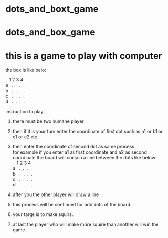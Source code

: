 # dots_and_boxt_game

# dots_and_box_game
# this is a game to play with computer
the box is like belo:</br>

 &nbsp;&nbsp; 1 2 3 4</br>
 a&nbsp;&nbsp; .&nbsp;&nbsp;.&nbsp;&nbsp;.&nbsp;&nbsp;.</br>
 b&nbsp;&nbsp; .&nbsp;&nbsp;.&nbsp;&nbsp;.&nbsp;&nbsp;.</br>
 c&nbsp;&nbsp; .&nbsp;&nbsp;.&nbsp;&nbsp;.&nbsp;&nbsp;.</br>
 d&nbsp;&nbsp; .&nbsp;&nbsp;.&nbsp;&nbsp;.&nbsp;&nbsp;.</br>
 
 instruction to play:</br>
 1. there must be two humane player
 2. then if it is your turn enter the coordinate of first dot such as a1 or b1 or c1 or c2 etc. </br>
 3. then enter the coordinate of second dot as same process</br>
    for example if you enter a1 as first coordinate and a2 as second coordinate the board will contain a line between the dots like below:</br>
 &nbsp;&nbsp; 1 2 3 4</br>
 a&nbsp;&nbsp; ._.&nbsp;&nbsp;.&nbsp;&nbsp;.</br>
 b&nbsp;&nbsp; .&nbsp;&nbsp;.&nbsp;&nbsp;.&nbsp;&nbsp;.</br>
 c&nbsp;&nbsp; .&nbsp;&nbsp;.&nbsp;&nbsp;.&nbsp;&nbsp;.</br>
 d&nbsp;&nbsp; .&nbsp;&nbsp;.&nbsp;&nbsp;.&nbsp;&nbsp;.</br>
 
4. after you the other player will draw a line</br>
5. this process will be continued for add dots of the board</br>
6. your targe is to make squirs.</br>
7. at last the player who will make more squire than another will win the game.</br>
